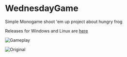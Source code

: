 # WednesdayGame
Simple Monogame shoot 'em up project about hungry frog

Releases for Windows and Linux are [here](https://zack-fire.itch.io/wednesday-game)

![Gameplay](https://img.itch.zone/aW1hZ2UvMTM2Mzk4OC83OTQwNjU5LnBuZw==/original/mLaEQl.png)

![Original](https://img.itch.zone/aW1hZ2UvMTM2Mzk4OC83OTQwNjYwLnBuZw==/original/qDAt1E.png)

